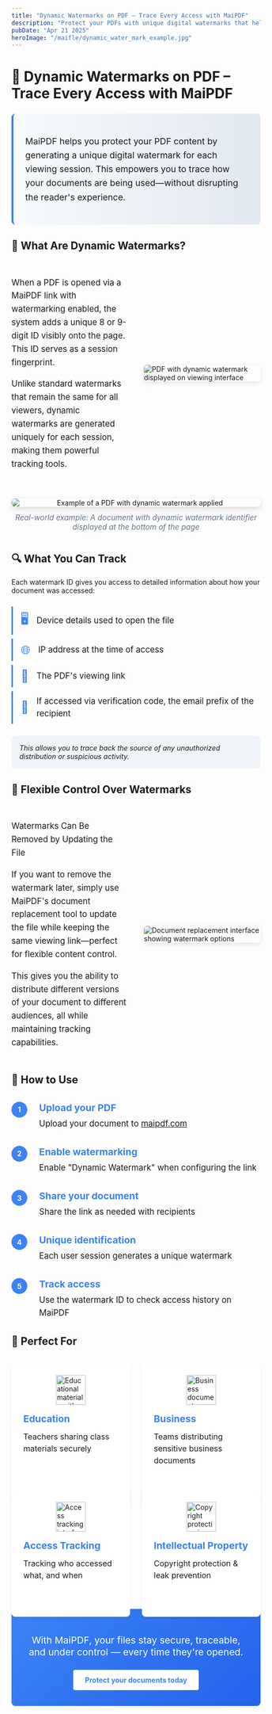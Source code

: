 ```yaml
---
title: "Dynamic Watermarks on PDF – Trace Every Access with MaiPDF"
description: "Protect your PDFs with unique digital watermarks that help track unauthorized sharing. Identify who accessed your documents and when with MaiPDF's tracing features."
pubDate: "Apr 21 2025"
heroImage: "/maifle/dynamic_water_mark_example.jpg"
---
```


# 🔐 Dynamic Watermarks on PDF – Trace Every Access with MaiPDF

<div class="intro-panel">
  <p>MaiPDF helps you protect your PDF content by generating a unique digital watermark for each viewing session. This empowers you to trace how your documents are being used—without disrupting the reader's experience.</p>
</div>

## 🧠 What Are Dynamic Watermarks?

<div class="feature-section">
  <div class="feature-content">
    <p>When a PDF is opened via a MaiPDF link with watermarking enabled, the system adds a unique 8 or 9-digit ID visibly onto the page. This ID serves as a session fingerprint.</p>
    <p>Unlike standard watermarks that remain the same for all viewers, dynamic watermarks are generated uniquely for each session, making them powerful tracking tools.</p>
  </div>
  <div class="feature-image">
    <img src="/maipdf-images/pdf native view on ui.png" alt="PDF with dynamic watermark displayed on viewing interface" class="medium">
  </div>
</div>

<div class="full-width-example">
  <img src="/maifle/dynamic_water_mark_example.jpg" alt="Example of a PDF with dynamic watermark applied" class="large">
  <p class="image-caption">Real-world example: A document with dynamic watermark identifier displayed at the bottom of the page</p>
</div>

## 🔍 What You Can Track

Each watermark ID gives you access to detailed information about how your document was accessed:

<div class="tracking-features">
  <div class="tracking-item">
    <div class="tracking-icon">🖥️</div>
    <div class="tracking-text">Device details used to open the file</div>
  </div>
  
  <div class="tracking-item">
    <div class="tracking-icon">🌐</div>
    <div class="tracking-text">IP address at the time of access</div>
  </div>
  
  <div class="tracking-item">
    <div class="tracking-icon">🔗</div>
    <div class="tracking-text">The PDF's viewing link</div>
  </div>
  
  <div class="tracking-item">
    <div class="tracking-icon">📧</div>
    <div class="tracking-text">If accessed via verification code, the email prefix of the recipient</div>
  </div>
</div>

<p class="tracking-note">This allows you to trace back the source of any unauthorized distribution or suspicious activity.</p>

## 🔄 Flexible Control Over Watermarks

<div class="feature-section reverse">
  <div class="feature-image">
    <img src="/maipdf-images/pdf change setting after sent.png" alt="Document replacement interface showing watermark options" class="medium">
  </div>
  <div class="feature-content">
    <p>Watermarks Can Be Removed by Updating the File</p>
    <p>If you want to remove the watermark later, simply use MaiPDF's document replacement tool to update the file while keeping the same viewing link—perfect for flexible content control.</p>
    <p>This gives you the ability to distribute different versions of your document to different audiences, all while maintaining tracking capabilities.</p>
  </div>
</div>

## 📎 How to Use

<div class="steps-container">
  <div class="step-item">
    <div class="step-number">1</div>
    <div class="step-content">
      <h3>Upload your PDF</h3>
      <p>Upload your document to <a href="https://maipdf.com">maipdf.com</a></p>
    </div>
  </div>
  
  <div class="step-item">
    <div class="step-number">2</div>
    <div class="step-content">
      <h3>Enable watermarking</h3>
      <p>Enable "Dynamic Watermark" when configuring the link</p>
    </div>
  </div>
  
  <div class="step-item">
    <div class="step-number">3</div>
    <div class="step-content">
      <h3>Share your document</h3>
      <p>Share the link as needed with recipients</p>
    </div>
  </div>
  
  <div class="step-item">
    <div class="step-number">4</div>
    <div class="step-content">
      <h3>Unique identification</h3>
      <p>Each user session generates a unique watermark</p>
    </div>
  </div>
  
  <div class="step-item">
    <div class="step-number">5</div>
    <div class="step-content">
      <h3>Track access</h3>
      <p>Use the watermark ID to check access history on MaiPDF</p>
    </div>
  </div>
</div>

## 📌 Perfect For

<div class="use-case-container">
  <div class="use-case-item">
    <div class="use-case-icon">
      <img src="/maipdf-images/pdf native view on ui.png" alt="Educational materials with tracking watermarks" class="tiny">
    </div>
    <div class="use-case-content">
      <h3>Education</h3>
      <p>Teachers sharing class materials securely</p>
    </div>
  </div>
  
  <div class="use-case-item">
    <div class="use-case-icon">
      <img src="/maipdf-images/security level in pdf setting.png" alt="Business document security settings" class="tiny">
    </div>
    <div class="use-case-content">
      <h3>Business</h3>
      <p>Teams distributing sensitive business documents</p>
    </div>
  </div>
  
  <div class="use-case-item">
    <div class="use-case-icon">
      <img src="/maipdf-images/check pdf open result.png" alt="Access tracking interface" class="tiny">
    </div>
    <div class="use-case-content">
      <h3>Access Tracking</h3>
      <p>Tracking who accessed what, and when</p>
    </div>
  </div>
  
  <div class="use-case-item">
    <div class="use-case-icon">
      <img src="/maipdf-images/pdf icon of no printing no downloading.png" alt="Copyright protection icon" class="tiny">
    </div>
    <div class="use-case-content">
      <h3>Intellectual Property</h3>
      <p>Copyright protection & leak prevention</p>
    </div>
  </div>
</div>

<div class="conclusion-box">
  <p>With MaiPDF, your files stay secure, traceable, and under control — every time they're opened.</p>
  <div class="cta-button">
    <a href="https://maipdf.com">Protect your documents today</a>
  </div>
</div>

<style>
  /* Base styles */
  .intro-panel {
    background: linear-gradient(to right, #f8fafc, #e2e8f0);
    border-left: 4px solid #3b82f6;
    padding: 1.5rem;
    border-radius: 0.5rem;
    margin: 1.5rem 0;
    font-size: 1.1rem;
    line-height: 1.6;
  }
  
  /* Feature sections with side-by-side layout */
  .feature-section {
    display: grid;
    grid-template-columns: 1fr 1fr;
    gap: 2rem;
    align-items: center;
    margin: 2rem 0;
  }
  
  .feature-section.reverse {
    direction: rtl;
  }
  
  .feature-section.reverse > * {
    direction: ltr;
  }
  
  .feature-content {
    font-size: 1.05rem;
    line-height: 1.6;
  }
  
  .feature-image img {
    max-width: 100%;
    height: auto;
    border-radius: 6px;
    box-shadow: 0 3px 10px rgba(0,0,0,0.1);
    float: none;
    margin: 0;
  }
  
  /* Full width example section */
  .full-width-example {
    margin: 2.5rem 0;
    text-align: center;
  }
  
  .full-width-example img {
    max-width: 100%;
    border-radius: 8px;
    box-shadow: 0 4px 12px rgba(0,0,0,0.15);
    display: block;
    margin: 0 auto;
  }
  
  .image-caption {
    font-size: 0.95rem;
    color: #64748b;
    margin-top: 0.75rem;
    font-style: italic;
  }
  
  /* Tracking features */
  .tracking-features {
    margin: 1.5rem 0;
  }
  
  .tracking-item {
    padding: 0.5rem 0;
    padding-left: 1rem;
    margin-bottom: 0.5rem;
    display: flex;
    align-items: center;
    border-left: 3px solid #3b82f6;
  }
  
  .tracking-icon {
    font-size: 1.5rem;
    margin-right: 1rem;
    color: #3b82f6;
  }
  
  .tracking-text {
    font-size: 1.05rem;
    line-height: 1.5;
  }
  
  .tracking-note {
    background: #f1f5f9;
    padding: 1rem;
    border-radius: 0.5rem;
    font-style: italic;
    margin: 1.5rem 0;
  }
  
  /* How it works steps */
  .steps-container {
    margin: 2rem 0;
  }
  
  .step-item {
    display: flex;
    margin-bottom: 2rem;
    align-items: flex-start;
  }
  
  .step-number {
    background: #3b82f6;
    color: white;
    width: 2rem;
    height: 2rem;
    border-radius: 50%;
    display: flex;
    align-items: center;
    justify-content: center;
    font-weight: bold;
    margin-right: 1.5rem;
    flex-shrink: 0;
  }
  
  .step-content {
    flex: 1;
  }
  
  .step-content h3 {
    margin-top: 0;
    margin-bottom: 0.5rem;
    font-size: 1.2rem;
    color: #3b82f6;
  }
  
  .step-content p {
    margin: 0;
    font-size: 1.05rem;
    line-height: 1.5;
  }
  
  /* Use case section */
  .use-case-container {
    display: grid;
    grid-template-columns: repeat(2, 1fr);
    gap: 1.5rem;
    margin: 2rem 0;
  }
  
  .use-case-item {
    background: white;
    border-radius: 8px;
    box-shadow: 0 4px 6px rgba(0,0,0,0.05);
    padding: 1.5rem;
    display: flex;
    flex-direction: column;
    height: 100%;
  }
  
  .use-case-icon {
    margin-bottom: 1rem;
    display: flex;
    align-items: center;
    justify-content: center;
  }
  
  .use-case-icon img {
    width: 60px;
    height: 60px;
    object-fit: contain;
    float: none;
    margin: 0;
  }
  
  .use-case-content {
    flex: 1;
  }
  
  .use-case-content h3 {
    margin-top: 0;
    margin-bottom: 0.75rem;
    font-size: 1.2rem;
    color: #3b82f6;
  }
  
  .use-case-content p {
    margin: 0;
    font-size: 1rem;
    line-height: 1.5;
  }
  
  /* Conclusion */
  .conclusion-box {
    background: linear-gradient(135deg, #3b82f6, #2563eb);
    color: white;
    padding: 2rem;
    border-radius: 0.5rem;
    margin: 2rem 0;
    text-align: center;
  }
  
  .conclusion-box p {
    font-size: 1.2rem;
    margin-bottom: 1.5rem;
  }
  
  .cta-button a {
    display: inline-block;
    background: white;
    color: #3b82f6;
    padding: 0.75rem 1.5rem;
    border-radius: 0.25rem;
    font-weight: bold;
    text-decoration: none;
    transition: transform 0.2s;
  }
  
  .cta-button a:hover {
    transform: scale(1.05);
  }
  
  /* Responsive adjustments */
  @media (max-width: 768px) {
    .feature-section {
      grid-template-columns: 1fr;
      gap: 1.5rem;
    }
    
    .use-case-container {
      grid-template-columns: 1fr;
    }
    
    .feature-image {
      order: -1;
    }
    
    .feature-section.reverse .feature-image {
      order: -1;
    }
    
    .step-item {
      flex-direction: column;
    }
    
    .step-number {
      margin-bottom: 1rem;
    }
  }
</style>